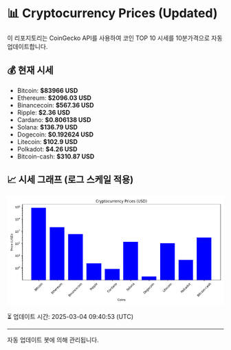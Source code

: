
# 📊 Cryptocurrency Prices (Updated)

이 리포지토리는 CoinGecko API를 사용하여 코인 TOP 10 시세를 10분가격으로 자동 업데이트합니다.

## 💰 현재 시세
- Bitcoin: **$83966 USD**
- Ethereum: **$2096.03 USD**
- Binancecoin: **$567.36 USD**
- Ripple: **$2.36 USD**
- Cardano: **$0.806138 USD**
- Solana: **$136.79 USD**
- Dogecoin: **$0.192624 USD**
- Litecoin: **$102.9 USD**
- Polkadot: **$4.26 USD**
- Bitcoin-cash: **$310.87 USD**

## 📈 시세 그래프 (로그 스케일 적용)
![Crypto Prices](crypto_prices.png)

⏳ 업데이트 시간: 2025-03-04 09:40:53 (UTC)

---
자동 업데이트 봇에 의해 관리됩니다.
